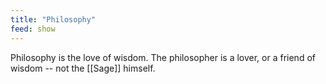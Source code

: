 ```yaml
---
title: "Philosophy"
feed: show
---
```


Philosophy is the love of wisdom. The philosopher is a lover, or a friend of wisdom -- not the [[Sage]] himself.